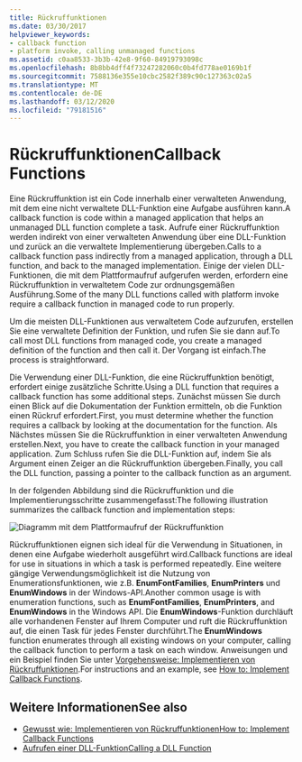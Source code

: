 ```yaml
---
title: Rückruffunktionen
ms.date: 03/30/2017
helpviewer_keywords:
- callback function
- platform invoke, calling unmanaged functions
ms.assetid: c0aa8533-3b3b-42e8-9f60-84919793098c
ms.openlocfilehash: 8b8bb4dff4f73247282060c0b4fd778ae0169b1f
ms.sourcegitcommit: 7588136e355e10cbc2582f389c90c127363c02a5
ms.translationtype: MT
ms.contentlocale: de-DE
ms.lasthandoff: 03/12/2020
ms.locfileid: "79181516"
---
```

# <a name="callback-functions"></a><span data-ttu-id="73e1c-102">Rückruffunktionen</span><span class="sxs-lookup"><span data-stu-id="73e1c-102">Callback Functions</span></span>
<span data-ttu-id="73e1c-103">Eine Rückruffunktion ist ein Code innerhalb einer verwalteten Anwendung, mit dem eine nicht verwaltete DLL-Funktion eine Aufgabe ausführen kann.</span><span class="sxs-lookup"><span data-stu-id="73e1c-103">A callback function is code within a managed application that helps an unmanaged DLL function complete a task.</span></span> <span data-ttu-id="73e1c-104">Aufrufe einer Rückruffunktion werden indirekt von einer verwalteten Anwendung über eine DLL-Funktion und zurück an die verwaltete Implementierung übergeben.</span><span class="sxs-lookup"><span data-stu-id="73e1c-104">Calls to a callback function pass indirectly from a managed application, through a DLL function, and back to the managed implementation.</span></span> <span data-ttu-id="73e1c-105">Einige der vielen DLL-Funktionen, die mit dem Plattformaufruf aufgerufen werden, erfordern eine Rückruffunktion in verwaltetem Code zur ordnungsgemäßen Ausführung.</span><span class="sxs-lookup"><span data-stu-id="73e1c-105">Some of the many DLL functions called with platform invoke require a callback function in managed code to run properly.</span></span>  
  
 <span data-ttu-id="73e1c-106">Um die meisten DLL-Funktionen aus verwaltetem Code aufzurufen, erstellen Sie eine verwaltete Definition der Funktion, und rufen Sie sie dann auf.</span><span class="sxs-lookup"><span data-stu-id="73e1c-106">To call most DLL functions from managed code, you create a managed definition of the function and then call it.</span></span> <span data-ttu-id="73e1c-107">Der Vorgang ist einfach.</span><span class="sxs-lookup"><span data-stu-id="73e1c-107">The process is straightforward.</span></span>  
  
 <span data-ttu-id="73e1c-108">Die Verwendung einer DLL-Funktion, die eine Rückruffunktion benötigt, erfordert einige zusätzliche Schritte.</span><span class="sxs-lookup"><span data-stu-id="73e1c-108">Using a DLL function that requires a callback function has some additional steps.</span></span> <span data-ttu-id="73e1c-109">Zunächst müssen Sie durch einen Blick auf die Dokumentation der Funktion ermitteln, ob die Funktion einen Rückruf erfordert.</span><span class="sxs-lookup"><span data-stu-id="73e1c-109">First, you must determine whether the function requires a callback by looking at the documentation for the function.</span></span> <span data-ttu-id="73e1c-110">Als Nächstes müssen Sie die Rückruffunktion in einer verwalteten Anwendung erstellen.</span><span class="sxs-lookup"><span data-stu-id="73e1c-110">Next, you have to create the callback function in your managed application.</span></span> <span data-ttu-id="73e1c-111">Zum Schluss rufen Sie die DLL-Funktion auf, indem Sie als Argument einen Zeiger an die Rückruffunktion übergeben.</span><span class="sxs-lookup"><span data-stu-id="73e1c-111">Finally, you call the DLL function, passing a pointer to the callback function as an argument.</span></span>

 <span data-ttu-id="73e1c-112">In der folgenden Abbildung sind die Rückruffunktion und die Implementierungsschritte zusammengefasst:</span><span class="sxs-lookup"><span data-stu-id="73e1c-112">The following illustration summarizes the callback function and implementation steps:</span></span>  
  
 ![Diagramm mit dem Plattformaufruf der Rückruffunktion](./media/callback-functions/platform-invoke-callback-process.gif)  
  
 <span data-ttu-id="73e1c-114">Rückruffunktionen eignen sich ideal für die Verwendung in Situationen, in denen eine Aufgabe wiederholt ausgeführt wird.</span><span class="sxs-lookup"><span data-stu-id="73e1c-114">Callback functions are ideal for use in situations in which a task is performed repeatedly.</span></span> <span data-ttu-id="73e1c-115">Eine weitere gängige Verwendungsmöglichkeit ist die Nutzung von Enumerationsfunktionen, wie z.B. **EnumFontFamilies**, **EnumPrinters** und **EnumWindows** in der Windows-API.</span><span class="sxs-lookup"><span data-stu-id="73e1c-115">Another common usage is with enumeration functions, such as **EnumFontFamilies**, **EnumPrinters**, and **EnumWindows** in the Windows API.</span></span> <span data-ttu-id="73e1c-116">Die **EnumWindows**-Funktion durchläuft alle vorhandenen Fenster auf Ihrem Computer und ruft die Rückruffunktion auf, die einen Task für jedes Fenster durchführt.</span><span class="sxs-lookup"><span data-stu-id="73e1c-116">The **EnumWindows** function enumerates through all existing windows on your computer, calling the callback function to perform a task on each window.</span></span> <span data-ttu-id="73e1c-117">Anweisungen und ein Beispiel finden Sie unter [Vorgehensweise: Implementieren von Rückruffunktionen](how-to-implement-callback-functions.md).</span><span class="sxs-lookup"><span data-stu-id="73e1c-117">For instructions and an example, see [How to: Implement Callback Functions](how-to-implement-callback-functions.md).</span></span>  
  
## <a name="see-also"></a><span data-ttu-id="73e1c-118">Weitere Informationen</span><span class="sxs-lookup"><span data-stu-id="73e1c-118">See also</span></span>

- [<span data-ttu-id="73e1c-119">Gewusst wie: Implementieren von Rückruffunktionen</span><span class="sxs-lookup"><span data-stu-id="73e1c-119">How to: Implement Callback Functions</span></span>](how-to-implement-callback-functions.md)
- [<span data-ttu-id="73e1c-120">Aufrufen einer DLL-Funktion</span><span class="sxs-lookup"><span data-stu-id="73e1c-120">Calling a DLL Function</span></span>](calling-a-dll-function.md)
